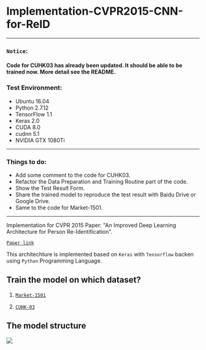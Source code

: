 # Implementation-CVPR2015-CNN-for-ReID
---
### `Notice`:
#### Code for CUHK03 has already been updated. It should be able to be trained now. More detail see the README.
### Test Environment:
* Ubuntu 16.04
* Python 2.7.12
* TensorFlow 1.1
* Keras 2.0
* CUDA 8.0
* cudnn 5.1
* NVIDIA GTX 1080Ti
---
### Things to do:
* Add some comment to the code for CUHK03.
* Refactor the Data Preparation and Training Routine part of the code.
* Show the Test Result Form.
* Share the trained model to reproduce the test result with Baidu Drive or Google Drive.
* Same to the code for Market-1501.
---
Implementation for CVPR 2015 Paper: "An Improved Deep Learning Architecture for Person Re-Identification".

[`Paper link`](http://www.cv-foundation.org/openaccess/content_cvpr_2015/papers/Ahmed_An_Improved_Deep_2015_CVPR_paper.pdf)

This architechture is implemented based on `Keras` with `Tensorflow` backen using `Python` Programming Language.

## Train the model on which dataset?

1. [`Market-1501`](https://github.com/Deep-Learning-Person-Re-Identification/Implementaion-1/tree/master/market1501)

2. [`CUHK-03`](https://github.com/Deep-Learning-Person-Re-Identification/Implementaion-1/tree/master/CUHK03)

## The model structure

![](https://github.com/Deep-Learning-Person-Re-Identification/Implementaion-1/blob/master/model.png)
